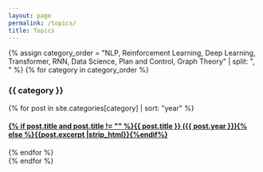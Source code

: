 ```yaml
---
layout: page
permalink: /topics/
title: Topics
---
```



<div id="archives">
{% assign category_order = "NLP, Reinforcement Learning, Deep Learning, Transformer, RNN, Data Science, Plan and Control, Graph Theory" | split: ", " %}
{% for category in category_order %}
  <div class="archive-group">
      <div id="#{{ category | slugize }}"></div>
      <p></p>
      <h3 class="category-head">{{ category }}</h3>
      <a name="{{ category | slugize }}"></a>
    {% for post in site.categories[category] | sort: "year" %}
    <article class="archive-item">
      <h4><a href="{{ site.baseurl }}{{ post.url }}">{% if post.title and post.title != "" %}{{ post.title }} ({{ post.year }}){% else %}{{post.excerpt |strip_html}}{%endif%}</a></h4>
    </article>
    {% endfor %}
  </div>
{% endfor %}
</div>